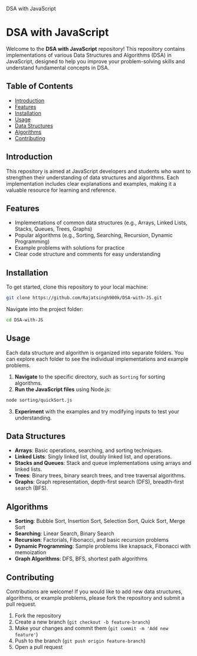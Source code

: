 DSA with JavaScript
# DSA with JavaScript
Welcome to the **DSA with JavaScript** repository! This repository contains implementations of various Data
Structures and Algorithms (DSA) in JavaScript, designed to help you improve your problem-solving skills and
understand fundamental concepts in DSA.
## Table of Contents
- [Introduction](#introduction)
- [Features](#features)
- [Installation](#installation)
- [Usage](#usage)
- [Data Structures](#data-structures)
- [Algorithms](#algorithms)
- [Contributing](#contributing)

## Introduction
This repository is aimed at JavaScript developers and students who want to strengthen their understanding of
data structures and algorithms. Each implementation includes clear explanations and examples, making it a
valuable resource for learning and reference.
## Features
- Implementations of common data structures (e.g., Arrays, Linked Lists, Stacks, Queues, Trees, Graphs)
- Popular algorithms (e.g., Sorting, Searching, Recursion, Dynamic Programming)
- Example problems with solutions for practice
- Clear code structure and comments for easy understanding
## Installation
To get started, clone this repository to your local machine:
```bash
git clone https://github.com/Rajatsingh900k/DSA-with-JS.git
```
Navigate into the project folder:
```bash
cd DSA-with-JS
```
## Usage
Each data structure and algorithm is organized into separate folders. You can explore each folder to see the
individual implementations and example problems.
1. **Navigate** to the specific directory, such as `Sorting` for sorting algorithms.
2. **Run the JavaScript files** using Node.js:
```bash
node sorting/quickSort.js
```
3. **Experiment** with the examples and try modifying inputs to test your understanding.
## Data Structures
- **Arrays**: Basic operations, searching, and sorting techniques.
- **Linked Lists**: Singly linked list, doubly linked list, and operations.
- **Stacks and Queues**: Stack and queue implementations using arrays and linked lists.
- **Trees**: Binary trees, binary search trees, and tree traversal algorithms.
- **Graphs**: Graph representation, depth-first search (DFS), breadth-first search (BFS).
## Algorithms
- **Sorting**: Bubble Sort, Insertion Sort, Selection Sort, Quick Sort, Merge Sort
- **Searching**: Linear Search, Binary Search
- **Recursion**: Factorials, Fibonacci, and basic recursion problems
- **Dynamic Programming**: Sample problems like knapsack, Fibonacci with memoization
- **Graph Algorithms**: DFS, BFS, shortest path algorithms
## Contributing
Contributions are welcome! If you would like to add new data structures, algorithms, or example problems,
please fork the repository and submit a pull request.
1. Fork the repository
2. Create a new branch (`git checkout -b feature-branch`)
3. Make your changes and commit them (`git commit -m 'Add new feature'`)
4. Push to the branch (`git push origin feature-branch`)
5. Open a pull request

